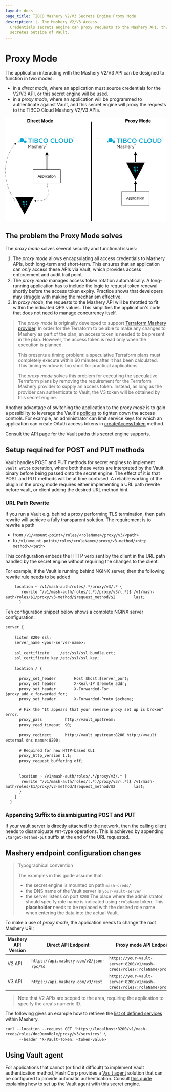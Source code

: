 ```yaml
---
layout: docs 
page_title: TIBCO Mashery V2/V3 Secrets Engine Proxy Mode 
description: |- The Mashery V2/V3 Access
  Credentials secrets engine can proxy requests to the Mashery API, thus removing the needs to distribute the Mashery
  secretes outside of Vault.
---
```


# Proxy Mode

The application interacting with the Mashery V2/V3 API can be designed to function in two modes:

- in a _direct mode_, where an application must source credentials for the V2/V3 API, or this secret engine will be
  used.
- in a _proxy mode_, where an application will be programmed to authenticate against Vault, and this secret engine will
  proxy the requests to the TIBCO Cloud Mashery V2/V3 APIs.

![Direct vs Proxy Modes](proxyMode.png)

## The problem the Proxy Mode solves

The _proxy mode_ solves several security and functional issues:

1. The _proxy mode_ allows encapsulating all access credentials to Mashery APIs, both long-term and short-term. This
   ensures that an application can _only_ access these APIs via Vault, which provides access enforcement and audit trail
   point.
2. The _proxy mode_ manages access token rotation automatically. A long-running application has to include the logic to
   request token renewal shortly before the access token expiry. Practice shows that developers may struggle with making
   the mechanism effective.
3. In _proxy mode_, the requests to the Mashery API will be throttled to fit within the indicated QPS values. This
   simplifies the application's code that does not need to manage concurrency itself.

> The _proxy mode_ is originally developed to support [Terraform Mashery provider](https://github.com/aliakseiyanchuk/mashery-terraform-provider).
> In order for the Terraform to be able to make any changes to Mashery as part of the plan, an access token
> is needed to be present in the plan. However, the access token is read only when the execution is planned.
>
> This presents a timing problem: a speculative Terraform plans must completely execute within 60 minutes after it
> has been calculated. This timing window is too short for practical applications.
>
> The _proxy mode_ solves this problem for executing the speculative Terraform plans by removing the
> requirement for the Terraform Mashery provider to supply an access token. Instead, as long as the
> provider can authenticate to Vault, the V3 token will be obtained by this secret engine.

Another advantage of switching the application to the _proxy mode_ is to gain a possibility to leverage
the Vault's [policies](https://www.vaultproject.io/docs/concepts/policies) to tighten down the access
controls. For example, an administrator can limit service keys for which an application can create
OAuth access tokens in [createAccessToken](https://support.mashery.com/docs/read/mashery_api/20/oauth_supporting_methods/methods/createAccessToken)
method.

Consult the [API page](api.html.markdown) for the Vault paths this secret engine supports.

## Setup required for POST and PUT methods

Vault handles POST and PUT methods for secret engines to implement `vault write` operation, where both these verbs
are interpreted by the Vault binary before being passed onto the secret engine. The effect of it is that POST and PUT
methods will be at time confused. A reliable working of the plugin in the proxy mode requires either implementing
a URL path rewrite before vault, or client adding the desired URL method hint.

### URL Path Rewrite

If you run a Vault e.g. behind a proxy performing TLS termination, then path rewrite will achieve a fully transparent
solution. The requirement is to rewrite a path
- from `/v1/<mount-point>/roles/<roleName>/proxy/v3/<path>`
- to `/v1/<mount-point>/roles/<roleName>/proxy/v3-method/<http method>/<path>`

This configuration embeds the HTTP verb sent by the client in the URL path handled by the secret engine without requiring
the changes to the client.

For example, if the Vault is running behind NGINX server, then the following rewrite rule needs to be added
```text
    location ~ /v1/mash-auth/roles/.*/proxy/v3/.* {
       rewrite ^/v1/mash-auth/roles/(.*)/proxy/v3/(.*)$ /v1/mash-auth/roles/$1/proxy/v3-method/$request_method/$2        last;
      }
```
Teh configuration snippet below shows a complete NGINX server configuration:
```text
server {

    listen 8200 ssl;
    server_name <your-server-name>;

    ssl_certificate     /etc/ssl/ssl.bundle.crt;
    ssl_certificate_key /etc/ssl/ssl.key;

    location / {

      proxy_set_header        Host $host:$server_port;
      proxy_set_header        X-Real-IP $remote_addr;
      proxy_set_header        X-Forwarded-For $proxy_add_x_forwarded_for;
      proxy_set_header        X-Forwarded-Proto $scheme;

      # Fix the "It appears that your reverse proxy set up is broken" error.
      proxy_pass          http://vault_upstream;
      proxy_read_timeout  90;

      proxy_redirect      http://vault_upstream:8200 http://<vault external dns name>:8200;

      # Required for new HTTP-based CLI
      proxy_http_version 1.1;
      proxy_request_buffering off;


      location ~ /v1/mash-auth/roles/.*/proxy/v3/.* {
       rewrite ^/v1/mash-auth/roles/(.*)/proxy/v3/(.*)$ /v1/mash-auth/roles/$1/proxy/v3-method/$request_method/$2        last;
      }
    }
  }
```
### Appending Suffix to disambiguating POST and PUT

If your vault server is directly attached to the network, then the calling client needs to disambiguate `PUT`-type
operations. This is achieved by appending `;target-method-put` suffix at the end of the URL requested.

> 

## Mashery endpoint configuration changes

> Typographical convention
>
> The examples in this guide assume that:
> - the secret engine is mounted on path `mash-creds/`
> - the DNS name of the Vault server is `your-vault-server` 
> - the server listens on port `8200`
> The place where the administrator should specify role name is indicated using `:roleName` token. This __placeholder__
> needs to be replaced with the desired role name when entering the data into the actual Vault.

To make a use of _proxy mode_, the application needs to change the root Mashery URI:

| Mashery API Version | Direct API Endpoint                      | Proxy mode API Endpoint                                                 |
|---------------------|------------------------------------------|-------------------------------------------------------------------------|
| V2 API              | `https://api.mashery.com/v2/json-rpc/%d` | `https://your-vault-server:8200/v1/mash-creds/roles/:roleName/proxy/v2` |
| V3 API              | `https://api.mashery.com/v3/rest`        | `https://your-vault-server:8200/v1/mash-creds/roles/:roleName/proxy/v3` |

> Note that V2 APIs are scoped to the area, requiring the application to specify the area's numeric ID.
 
The following gives an example how to retrieve the [list of defined services](https://support.mashery.com/docs/read/mashery_api/30/resources/services)
within Mashery.
```shell
curl --location --request GET 'https://localhost:8200/v1/mash-creds/roles/docDemoRole/proxy/v3/services' \
      --header 'X-Vault-Token: <token-value>'
```

## Using Vault agent

For applications that cannot (or find it difficult) to implement Vault authentication method, HashiCorp
provides a [Vault agent](https://www.vaultproject.io/docs/agent) solution that can be configured to provide
automatic authentication. Consult [this guide](agent.html.markdown) explaining how to set up the Vault
agent with this secret engine.